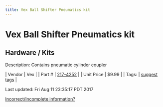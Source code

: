 ```yaml
---
title: Vex Ball Shifter Pneumatics kit
---
```


# Vex Ball Shifter Pneumatics kit
## Hardware / Kits
Description: 	Contains pneumatic cylinder coupler 

| Vendor | Vex | 
| Part # | [217-4252](http://www.vexrobotics.com/vexpro/motion/gearboxes/3cimballshifter/217-4252.html) | 
| Unit Price | $9.99 | 
| Tags: | [suggest tags](https://docs.google.com/forms/d/e/1FAIpQLSeWyY8v3RgOty-MyWmh9U0iivNYN_molChYyS-0U-o-kOAv_g/viewform) | 

Last updated: Fri Aug 11 23:35:17 PDT 2017

 [Incorrect/Incomplete information?](https://docs.google.com/forms/d/e/1FAIpQLSeWyY8v3RgOty-MyWmh9U0iivNYN_molChYyS-0U-o-kOAv_g/viewform)